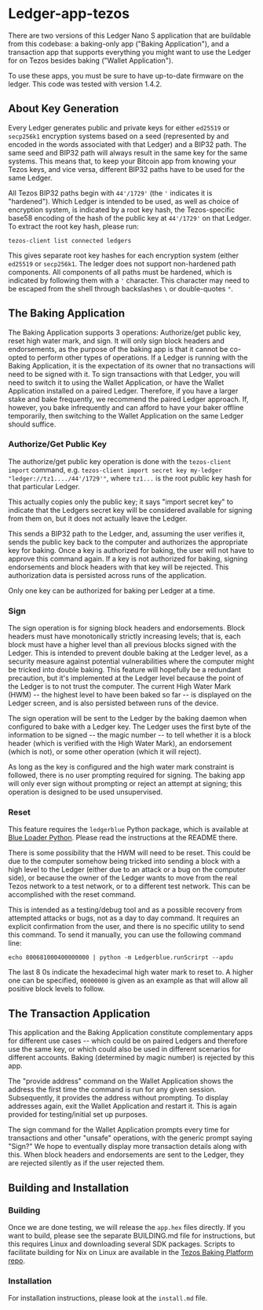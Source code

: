 # Ledger-app-tezos

There are two versions of this Ledger Nano S application that are
buildable from this codebase: a baking-only app ("Baking Application"),
and a transaction app that supports everything you might want to use
the Ledger for on Tezos besides baking ("Wallet Application").

To use these apps, you must be sure to have up-to-date firmware on the ledger.
This code was tested with version 1.4.2.

## About Key Generation

Every Ledger generates public and private keys for either `ed25519` or
`secp256k1` encryption systems based on a seed (represented by and encoded
in the words associated with that Ledger) and a BIP32 path. The same seed
and BIP32 path will always result in the same key for the same systems.
This means that, to keep your Bitcoin app from knowing your Tezos keys, and vice versa,
different BIP32 paths have to be used for the same Ledger.

All Tezos BIP32 paths begin with `44'/1729'` (the `'` indicates it is
"hardened").  Which Ledger is intended to be used, as well as choice of
encryption system, is indicated by a root key hash, the Tezos-specific
base58 encoding of the hash of the public key at `44'/1729'` on that
Ledger. To extract the root key hash, please run:

`tezos-client list connected ledgers`

This gives separate root key hashes for each encryption system (either `ed25519`
or `secp256k1`. The ledger does not support non-hardened path components. All
components of all paths must be hardened, which is indicated by following them
with a `'` character. This character may need to be escaped from the shell through
backslashes `\` or double-quotes `"`.

## The Baking Application

The Baking Application supports 3 operations: Authorize/get public key,
reset high water mark, and sign. It will only sign block headers and
endorsements, as the purpose of the baking app is that it cannot be
co-opted to perform other types of operations. If a Ledger is running
with the Baking Application, it is the expectation of its owner that
no transactions will need to be signed with it.  To sign transactions
with that Ledger, you will need to switch it to using the Wallet Application,
or have the Wallet Application installed on a paired Ledger. Therefore,
if you have a larger stake and bake frequently, we recommend the paired
Ledger approach. If, however, you bake infrequently and can afford to
have your baker offline temporarily, then switching to the Wallet Application
on the same Ledger should suffice.

### Authorize/Get Public Key

The authorize/get public key operation is done with the `tezos-client import` command, e.g.
`tezos-client import secret key my-ledger "ledger://tz1..../44'/1729'"`, where `tz1...` is the
root public key hash for that particular Ledger.

This actually copies only the public
key; it says "import secret key" to indicate that the Ledgers secret key will be considered
available for signing from them on, but it does not actually leave the Ledger.

This sends a BIP32 path to the Ledger, and, assuming the user verifies it,
sends the public key back to the computer and authorizes the appropriate
key for baking. Once a key is authorized for baking, the user will
not have to approve this command again. If a key is not authorized
for baking, signing endorsements and block headers with that key will
be rejected. This authorization data is persisted across runs of the
application.

Only one key can be authorized for baking per Ledger at a time.

### Sign

The sign operation is for signing block headers and endorsements. Block
headers must have monotonically strictly increasing levels; that is, each
block must have a higher level than all previous blocks signed with the
Ledger. This is intended to prevent double baking at the Ledger level, as
a security measure against potential vulnerabilities where the computer
might be tricked into double baking. This feature will hopefully be a
redundant precaution, but it's implemented at the Ledger level because
the point of the Ledger is to not trust the computer. The current High
Water Mark (HWM) -- the highest level to have been baked so far -- is displayed
on the Ledger screen, and is also persisted between runs of the device.

The sign operation will be sent to the Ledger by the baking daemon when configured to bake
with a Ledger key. The Ledger uses the first byte of the information to be signed -- the magic
number -- to tell whether it is a block header (which is verified with the High Water Mark),
an endorsement (which is not), or some other operation (which it will reject).

As long as the key is configured and the high water mark constraint is followed, there is no
user prompting required for signing. The baking app will only ever sign without prompting or
reject an attempt at signing; this operation is designed to be used unsupervised.

### Reset

This feature requires the `ledgerblue` Python package, which is available
at [Blue Loader Python](https://github.com/LedgerHQ/blue-loader-python/).
Please read the instructions at the README there.

There is some possibility that the HWM will need to be reset. This could
be due to the computer somehow being tricked into sending a block with a
high level to the Ledger (either due to an attack or a bug on the computer
side), or because the owner of the Ledger wants to move from the real
Tezos network to a test network, or to a different test network. This
can be accomplished with the reset command.

This is intended as a testing/debug tool and as a possible recovery from
attempted attacks or bugs, not as a day to day command. It requires an
explicit confirmation from the user, and there is no specific utility to
send this command. To send it manually, you can use the following command
line:

`echo 800681000400000000 | python -m Ledgerblue.runScrirpt --apdu`

The last 8 0s indicate the hexadecimal high water mark to reset to. A higher
one can be specified, `00000000` is given as an example as that will allow
all positive block levels to follow.

## The Transaction Application

This application and the Baking Application constitute complementary
apps for different use cases -- which could be on paired Ledgers and
therefore use the same key, or which could also be used in different
scenarios for different accounts.  Baking (determined by magic number)
is rejected by this app.

The "provide address" command on the Wallet Application shows the address the first
time the command is run for any given session. Subsequently, it provides the
address without prompting. To display addresses again, exit the Wallet Application and
restart it. This is again provided for testing/initial set up purposes.

The sign command for the Wallet Application prompts every time for transactions and
other "unsafe" operations, with the generic prompt saying "Sign?" We hope to
eventually display more transaction details along with this. When block headers
and endorsements are sent to the Ledger, they are rejected silently as if the user
rejected them.

## Building and Installation

### Building

Once we are done testing, we will release the `app.hex` files directly. If you want
to build, please see the separate BUILDING.md file for instructions, but this requires
Linux and downloading several SDK packages. Scripts to facilitate building for Nix on
Linux are available in the
[Tezos Baking Platform repo](https://gitlab.com/obsidian.systems/tezos-baking-platform).

### Installation

For installation instructions, please look at the `install.md` file.
